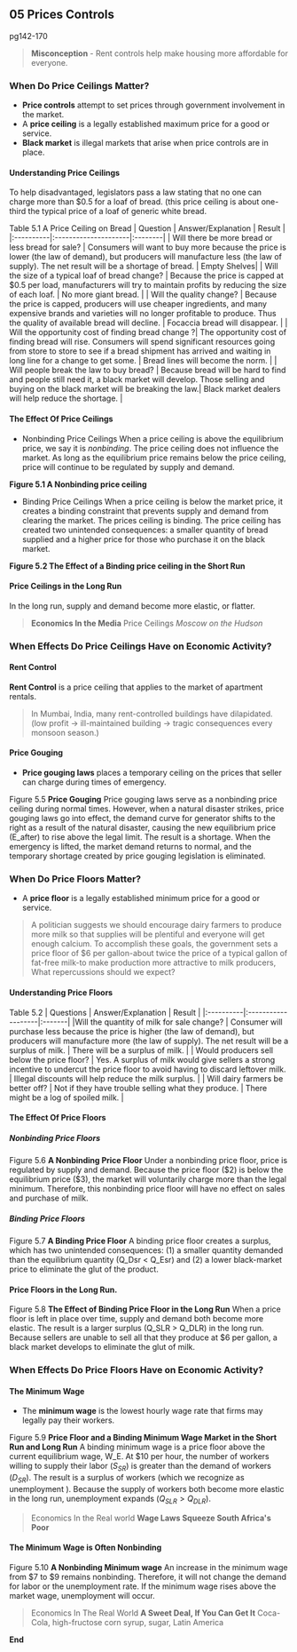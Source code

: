 ## 05 Prices Controls
pg142-170

> **Misconception** - Rent controls help make housing more affordable for everyone.

###  When Do Price Ceilings Matter?
+ **Price controls** attempt to set prices through government involvement in the market.
+ A **price ceiling** is a legally established maximum price for a good or service.
+ **Black market** is illegal markets that arise when price controls are in place.

#### Understanding Price Ceilings
To help disadvantaged, legislators pass a law stating that no one can charge more than \$0.5 for a loaf of bread. (this price ceiling is about one-third the typical price of a loaf of generic white bread.

Table 5.1
A Price Ceiling on Bread
| Question |  Answer/Explanation | Result |
|:----------|:---------------------|:--------|
| Will there be more bread or less bread for sale? | Consumers will want to buy more because the price is lower (the law of demand), but producers will manufacture less (the law of supply). The net result will be a shortage of bread. | Empty Shelves|
| Will the size of a typical loaf of bread change? | Because the price is capped at \$0.5 per load, manufacturers will try to maintain profits by reducing the size of each loaf. | No more giant bread. |
| Will the quality change? | Because the price is capped, producers will use cheaper ingredients, and many expensive brands and varieties will no longer profitable to produce. Thus the quality of available bread will decline. | Focaccia bread will disappear. |
| Will the opportunity cost of finding bread change ?| The opportunity cost of finding bread will rise. Consumers will spend significant resources going from store to store to see if a bread shipment has arrived and waiting in long line for a change to get some. | Bread lines will become the norm. |
| Will people break the law to buy bread? | Because bread will be hard to find and people still need it, a black market will develop. Those selling and buying on the black market will be breaking the law.| Black market dealers will help reduce the shortage. |

#### The Effect Of Price Ceilings
* Nonbinding Price Ceilings
When a price ceiling is above the equilibrium price, we say it is *nonbinding*. The price ceiling does not influence the market. As long as the equilibrium price remains below the price ceiling, price will continue to be regulated by supply and demand.

**Figure 5.1 A Nonbinding price ceiling**

* Binding Price Ceilings
When a price ceiling is below the market price, it creates a binding constraint that prevents supply and demand from clearing the market. The prices ceiling is binding.
The price ceiling has created two unintended consequences: a smaller quantity of bread supplied and a higher price for those who purchase it on the black market.

**Figure 5.2 The Effect of a Binding price ceiling in the Short Run**

#### Price Ceilings in the Long Run
In the long run, supply and demand become more elastic, or flatter.

> **Economics In the Media**
Price Ceilings
*Moscow on the Hudson*

###  When Effects Do Price Ceilings Have on Economic Activity?

#### Rent Control
**Rent Control** is a price ceiling that applies to the market of apartment rentals.
> In Mumbai, India, many rent-controlled buildings have dilapidated. (low profit -> ill-maintained building -> tragic consequences every monsoon season.)
>

#### Price Gouging
+ **Price gouging laws** places a temporary ceiling on the prices that seller can charge during times of emergency.

Figure 5.5
**Price Gouging**
Price gouging laws serve as a nonbinding price ceiling during normal times. However, when a natural disaster strikes, price gouging laws go into effect, the demand curve for generator shifts to the right as a result of the natural disaster, causing the new equilibrium price (E_after) to rise above the legal limit. The result is a shortage. When the emergency is lifted, the market demand returns to normal, and the temporary shortage created by price gouging legislation is eliminated.

###  When Do Price Floors Matter?
+ A **price floor** is a legally established minimum price for a good or service.

> A politician suggests we should encourage dairy farmers to produce more milk so that supplies will be plentiful and everyone will get enough calcium. To accomplish these goals, the government sets a price floor of \$6 per gallon-about twice the price of a typical gallon of fat-free milk-to make production more attractive to milk producers, What repercussions should we expect?

#### Understanding Price Floors

Table 5.2
| Questions | Answer/Explanation | Result |
|:----------|:-------------------|:-------|
|Will the quantity of milk for sale change? | Consumer will purchase less because the price is higher (the law of demand), but producers will manufacture more (the law of supply). The net result will be a surplus of milk. | There will be a surplus of milk. |
| Would producers sell below the price floor? | Yes. A surplus of milk would give sellers a strong incentive to undercut the price floor to avoid having to discard leftover milk. | Illegal discounts will help reduce the milk surplus. |
| Will dairy farmers be better off? | Not if they have trouble selling what they produce. | There might be a log of spoiled milk. |

#### The Effect Of Price Floors

##### Nonbinding Price Floors
Figure 5.6
**A Nonbinding Price Floor**
Under a nonbinding price floor, price is regulated by supply and demand. Because the price floor (\$2) is below the equilibrium price (\$3), the market will voluntarily charge more than the legal minimum. Therefore, this nonbinding price floor will have no effect on sales and purchase of milk.

##### Binding Price Floors
Figure 5.7
**A Binding Price Floor**
A binding price floor creates a surplus, which has two unintended consequences: (1) a smaller quantity demanded than the equilibrium quantity (Q_Dsr < Q_Esr) and (2) a lower black-market price to eliminate the glut of the product.

#### Price Floors in the Long Run.
Figure 5.8
**The Effect of Binding Price Floor in the Long Run**
When a price floor is left in place over time, supply and demand both become more elastic. The result is a larger surplus (Q_SLR > Q_DLR) in the long run. Because sellers are unable to sell all that they produce at \$6 per gallon, a black market develops to eliminate the glut of milk.

###  When Effects Do Price Floors Have on Economic Activity?
#### The Minimum Wage
+ The **minimum wage** is the lowest hourly wage rate that firms may legally pay their workers.

Figure 5.9
**Price Floor and a Binding Minimum Wage Market in the Short Run and Long Run**
A binding minimum wage is a price floor above the current equilibrium wage, W_E. At \$10 per hour, the number of workers willing to supply their labor ($S_{SR}$) is greater than the demand of workers ($D_{SR}$). The result is a surplus of workers (which we recognize as unemployment ). Because the supply of workers both become more elastic in the long run, unemployment expands ($Q_{SLR} > Q_{DLR}$).

> Economics In the Real world
**Wage Laws Squeeze South Africa's Poor**

#### The Minimum Wage is Often Nonbinding
Figure 5.10
**A Nonbinding Minimum wage**
An increase in the minimum wage from \$7 to $9 remains nonbinding. Therefore, it will not change the demand for labor or the unemployment rate. If the minimum wage rises above the market wage, unemployment will occur.

> Economics In The Real World
**A Sweet Deal, If You Can Get It**
Coca-Cola, high-fructose corn syrup, sugar, Latin America

**End**
